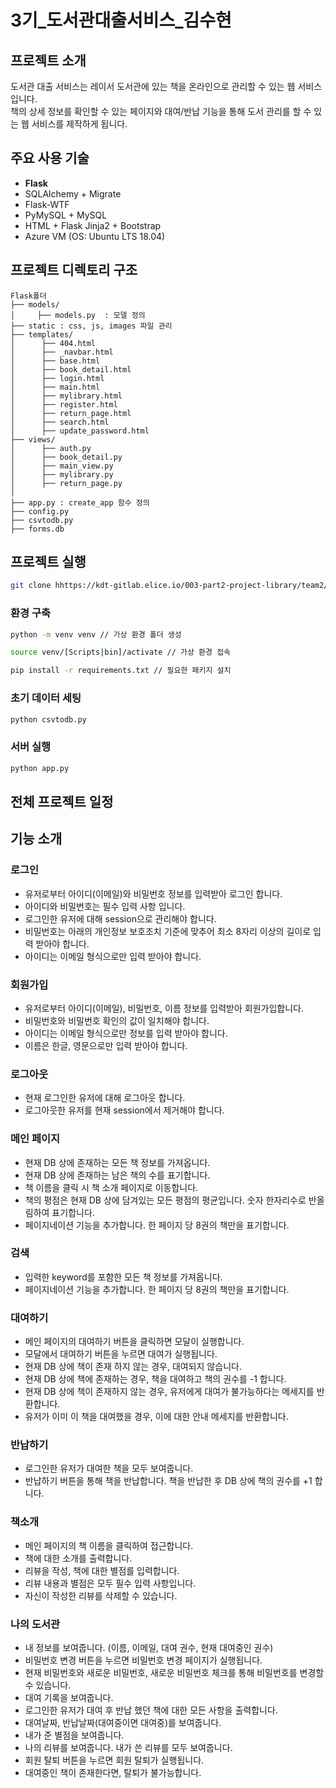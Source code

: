 # 3기_도서관대출서비스_김수현

## 프로젝트 소개
도서관 대출 서비스는 레이서 도서관에 있는 책을 온라인으로 관리할 수 있는 웹 서비스입니다.<br>
책의 상세 정보를 확인할 수 있는 페이지와 대여/반납 기능을 통해 도서 관리를 할 수 있는 웹 서비스를 제작하게 됩니다.

## 주요 사용 기술
- **Flask**
- SQLAlchemy + Migrate
- Flask-WTF
- PyMySQL + MySQL
- HTML + Flask Jinja2 + Bootstrap
- Azure VM (OS: Ubuntu LTS 18.04)

## 프로젝트 디렉토리 구조
```
Flask폴더
├── models/
│     ├── models.py  : 모델 정의   
├── static : css, js, images 파일 관리     
├── templates/
│      ├── 404.html      
│      ├── _navbar.html  
│      ├── base.html  
│      ├── book_detail.html  
│      ├── login.html  
│      ├── main.html  
│      ├── mylibrary.html 
│      ├── register.html  
│      ├── return_page.html  
│      ├── search.html            
│      ├── update_password.html                                                      
├── views/     
│      ├── auth.py
│      ├── book_detail.py      
│      ├── main_view.py      
│      ├── mylibrary.py
│      ├── return_page.py                       
│
├── app.py : create_app 함수 정의                                           
├── config.py
├── csvtodb.py
├── forms.db
```
## 프로젝트 실행
 ```bash
git clone hhttps://kdt-gitlab.elice.io/003-part2-project-library/team2/library-service.git
```

 ### 환경 구축

```bash
python -m venv venv // 가상 환경 폴더 생성

source venv/[Scripts|bin]/activate // 가상 환경 접속

pip install -r requirements.txt // 필요한 패키지 설치
```
### 초기 데이터 세팅
```python
python csvtodb.py
```
### 서버 실행

```python
python app.py
```

## 전체 프로젝트 일정

## 기능 소개
### 로그인
  - 유저로부터 아이디(이메일)와 비밀번호 정보를 입력받아 로그인 합니다.
  - 아이디와 비밀번호는 필수 입력 사항 입니다.
  - 로그인한 유저에 대해 session으로 관리해야 합니다.
  - 비밀번호는 아래의 개인정보 보호조치 기준에 맞추어 최소 8자리 이상의 길이로 입력 받아야 합니다.
  - 아이디는 이메일 형식으로만 입력 받아야 합니다.
### 회원가입
  - 유저로부터 아이디(이메일), 비밀번호, 이름 정보를 입력받아 회원가입합니다.
  - 비밀번호와 비밀번호 확인의 값이 일치해야 합니다.
  - 아이디는 이메일 형식으로만 정보를 입력 받아야 합니다.
  - 이름은 한글, 영문으로만 입력 받아야 합니다.
### 로그아웃
  - 현재 로그인한 유저에 대해 로그아웃 합니다.
  - 로그아웃한 유저를 현재 session에서 제거해야 합니다.

### 메인 페이지
  - 현재 DB 상에 존재하는 모든 책 정보를 가져옵니다.
  - 현재 DB 상에 존재하는 남은 책의 수를 표기합니다.
  - 책 이름을 클릭 시 책 소개 페이지로 이동합니다.
  - 책의 평점은 현재 DB 상에 담겨있는 모든 평점의 평균입니다. 숫자 한자리수로 반올림하여 표기합니다.
  - 페이지네이션 기능을 추가합니다. 한 페이지 당 8권의 책만을 표기합니다.
### 검색
  - 입력한 keyword를 포함한 모든 책 정보를 가져옵니다.
  - 페이지네이션 기능을 추가합니다. 한 페이지 당 8권의 책만을 표기합니다.
### 대여하기
  - 메인 페이지의 대여하기 버튼을 클릭하면 모달이 실행합니다.
  - 모달에서 대여하기 버튼을 누르면 대여가 실행됩니다.
  - 현재 DB 상에 책이 존재 하지 않는 경우, 대여되지 않습니다.
  - 현재 DB 상에 책에 존재하는 경우, 책을 대여하고 책의 권수를 -1 합니다.
  - 현재 DB 상에 책이 존재하지 않는 경우, 유저에게 대여가 불가능하다는 메세지를 반환합니다.
  - 유저가 이미 이 책을 대여했을 경우, 이에 대한 안내 메세지를 반환합니다.
### 반납하기
  - 로그인한 유저가 대여한 책을 모두 보여줍니다.
  - 반납하기 버튼을 통해 책을 반납합니다. 책을 반납한 후 DB 상에 책의 권수를 +1 합니다.
### 책소개
  - 메인 페이지의 책 이름을 클릭하여 접근합니다.
  - 책에 대한 소개를 출력합니다.
  - 리뷰을 작성, 책에 대한 별점를 입력합니다.
  - 리뷰 내용과 별점은 모두 필수 입력 사항입니다.
  - 자신이 작성한 리뷰를 삭제할 수 있습니다.
### 나의 도서관
  - 내 정보를 보여줍니다. (이름, 이메일, 대여 권수, 현재 대여중인 권수)
  - 비밀번호 변경 버튼을 누르면 비밀번호 변경 페이지가 실행됩니다.
  - 현재 비밀번호와 새로운 비밀번호, 새로운 비밀번호 체크를 통해 비밀번호를 변경할 수 있습니다.
  - 대여 기록을 보여줍니다.
  - 로그인한 유저가 대여 후 반납 했던 책에 대한 모든 사항을 출력합니다.
  - 대여날짜, 반납날짜(대여중이면 대여중)를 보여줍니다.
  - 내가 준 별점을 보여줍니다.
  - 나의 리뷰를 보여줍니다. 내가 쓴 리뷰를 모두 보여줍니다.
  - 회원 탈퇴 버튼을 누르면 회원 탈퇴가 실행됩니다.
  - 대여중인 책이 존재한다면, 탈퇴가 불가능합니다.
